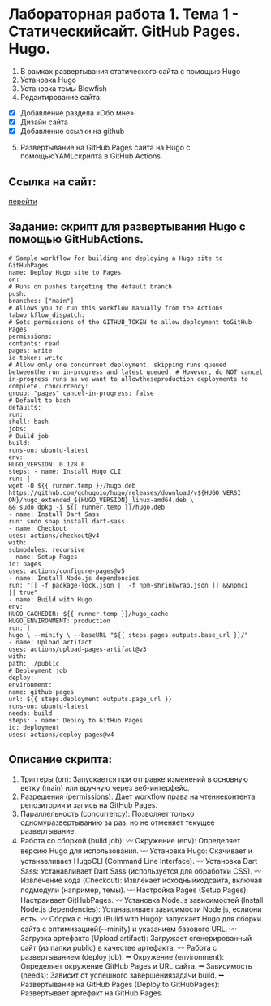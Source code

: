# Лабораторная работа 1. Тема 1 - Статическийсайт. GitHub Pages. Hugo. 

1. В рамках развертывания статического сайта с помощью Hugo
2. Установка Hugo
3. Установка темы Blowfish
4. Редактирование сайта:
- [x]  Добавление раздела «Обо мне»
- [x]  Дизайн сайта
- [x]  Добавление ссылки на github
5. Развертывание на GitHub Pages сайта на Hugo с помощьюYAMLскрипта в GitHub Actions.

## Ссылка на сайт:
[перейти](https://blohinavaleria.github.io/web-portfolio/)

## Задание: скрипт для развертывания Hugo с помощью GitHubActions.
```
# Sample workflow for building and deploying a Hugo site to GitHubPages
name: Deploy Hugo site to Pages
on:
# Runs on pushes targeting the default branch
push:
branches: ["main"]
# Allows you to run this workflow manually from the Actions tabworkflow_dispatch:
# Sets permissions of the GITHUB_TOKEN to allow deployment toGitHub Pages
permissions:
contents: read
pages: write
id-token: write
# Allow only one concurrent deployment, skipping runs queued betweenthe run in-progress and latest queued. # However, do NOT cancel in-progress runs as we want to allowtheseproduction deployments to complete. concurrency:
group: "pages" cancel-in-progress: false
# Default to bash
defaults:
run:
shell: bash
jobs:
# Build job
build:
runs-on: ubuntu-latest
env:
HUGO_VERSION: 0.128.0
steps: - name: Install Hugo CLI
run: |
wget -O ${{ runner.temp }}/hugo.deb
https://github.com/gohugoio/hugo/releases/download/v${HUGO_VERSI
ON}/hugo_extended_${HUGO_VERSION}_linux-amd64.deb \
&& sudo dpkg -i ${{ runner.temp }}/hugo.deb
- name: Install Dart Sass
run: sudo snap install dart-sass
- name: Checkout
uses: actions/checkout@v4
with:
submodules: recursive
- name: Setup Pages
id: pages
uses: actions/configure-pages@v5
- name: Install Node.js dependencies
run: "[[ -f package-lock.json || -f npm-shrinkwrap.json ]] &&npmci
|| true"
- name: Build with Hugo
env:
HUGO_CACHEDIR: ${{ runner.temp }}/hugo_cache
HUGO_ENVIRONMENT: production
run: |
hugo \ --minify \ --baseURL "${{ steps.pages.outputs.base_url }}/"
- name: Upload artifact
uses: actions/upload-pages-artifact@v3
with:
path: ./public
# Deployment job
deploy:
environment:
name: github-pages
url: ${{ steps.deployment.outputs.page_url }}
runs-on: ubuntu-latest
needs: build
steps: - name: Deploy to GitHub Pages
id: deployment
uses: actions/deploy-pages@v4
```

## Описание скрипта:
1. Триггеры (on): Запускается при отправке изменений в основную ветку (main) или вручную через веб-интерфейс.
2. Разрешения (permissions): Дает workflow права на чтениеконтента репозитория и запись на GitHub Pages.
3. Параллельность (concurrency): Позволяет только одномуразвертыванию за раз, но не отменяет текущее развертывание.
4. Работа со сборкой (build job):
   :wavy_dash: Окружение (env): Определяет версию Hugo для использования.
   :wavy_dash: Установка Hugo: Скачивает и устанавливает HugoCLI (Command Line Interface).
   :wavy_dash: Установка Dart Sass: Устанавливает Dart Sass (используется для обработки CSS).
   :wavy_dash: Извлечение кода (Checkout): Извлекает исходныйкодсайта, включая подмодули (например, темы).
   :wavy_dash: Настройка Pages (Setup Pages): Настраивает GitHubPages.
   :wavy_dash: Установка Node.js зависимостей (Install Node.js dependencies): Устанавливает зависимости Node.js, еслиони есть.
   :wavy_dash: Сборка с Hugo (Build with Hugo): запускает Hugo для сборки сайта с оптимизацией(--minify) и указанием базового URL.
   :wavy_dash: Загрузка артефакта (Upload artifact): Загружает сгенерированный сайт (из папки public) в качестве артефакта.
   :wavy_dash: Работа с развертыванием (deploy job):
   :heavy_minus_sign: Окружение (environment): Определяет окружение GitHub Pages и URL сайта.
   :heavy_minus_sign: Зависимость (needs): Зависит от успешного завершениязадачи build.
   :heavy_minus_sign: Развертывание на GitHub Pages (Deploy to GitHubPages): Развертывает артефакт на GitHub Pages.
